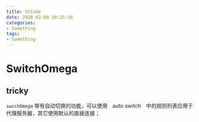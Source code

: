 ```yaml
---
title: VSCode
date: 2020-02-08 10:25:16
categories:
- Something
tags:
- Something
---
```


# SwitchOmega

## tricky

`swichOmega` 带有自动切换的功能，可以使用　auto switch　中的规则列表应用于代理服务器，其它使用默认的直接连接；
